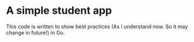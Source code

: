 # A simple student app

This code is written to show best practices (As I understand now. So it may change in future!) in Go.